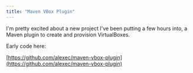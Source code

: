 ```yaml
---
title: "Maven VBox Plugin"
---
```

I'm pretty excited about a new project I've been putting a few hours into, a Maven plugin to create and provision VirtualBoxes.

Early code here:

[https://github.com/alexec/maven-vbox-plugin](https://github.com/alexec/maven-vbox-plugin)
